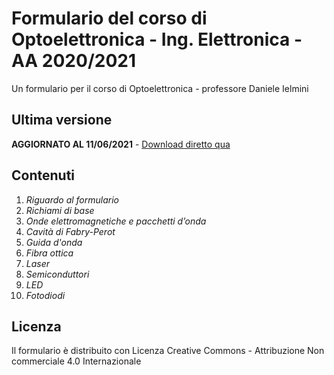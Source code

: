 # Formulario del corso di Optoelettronica - Ing. Elettronica - AA 2020/2021

Un formulario per il corso di Optoelettronica - professore Daniele Ielmini

## Ultima versione

**AGGIORNATO AL 11/06/2021** - [Download diretto qua](https://github.com/lorossi/formulario-optoelettronica/raw/master/formulario-optoelettronica.pdf)

## Contenuti

1. *Riguardo al formulario*
1. *Richiami di base*
1. *Onde elettromagnetiche e pacchetti d’onda*
1. *Cavità di Fabry-Perot*
1. *Guida d'onda*
1. *Fibra ottica*
1. *Laser*
1. *Semiconduttori*
1. *LED*
1. *Fotodiodi*

## Licenza

Il formulario è distribuito con Licenza Creative Commons - Attribuzione Non commerciale 4.0 Internazionale

